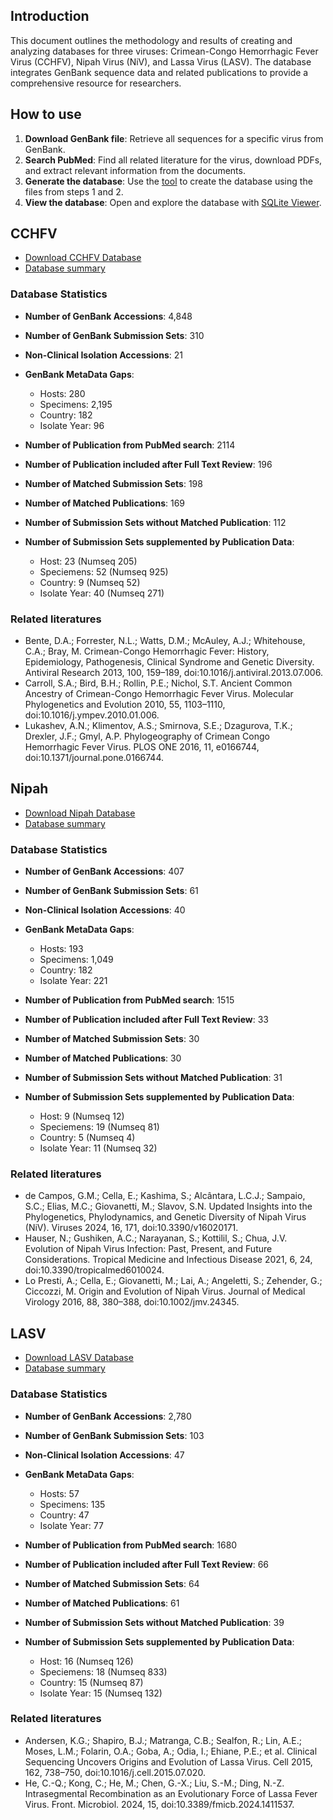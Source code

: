 ## Introduction

This document outlines the methodology and results of creating and analyzing databases for three viruses: Crimean-Congo Hemorrhagic Fever Virus (CCHFV), Nipah Virus (NiV), and Lassa Virus (LASV). The database integrates GenBank sequence data and related publications to provide a comprehensive resource for researchers.

## How to use

1. **Download GenBank file**: Retrieve all sequences for a specific virus from GenBank.
2. **Search PubMed**: Find all related literature for the virus, download PDFs, and extract relevant information from the documents.
3. **Generate the database**: Use the [tool](https://github.com/hivdb/GenBankRefs) to create the database using the files from steps 1 and 2.
4. **View the database**: Open and explore the database with [SQLite Viewer](https://inloop.github.io/sqlite-viewer).


## CCHFV

- [Download CCHFV Database](https://github.com/hivdb/GenBankRefs/releases/latest/download/CCHF.db)
- [Database summary](/page/pgl-CCHF)

### Database Statistics

- **Number of GenBank Accessions**: 4,848
- **Number of GenBank Submission Sets**: 310
- **Non-Clinical Isolation Accessions**: 21
- **GenBank MetaData Gaps**:
  - Hosts: 280
  - Specimens: 2,195
  - Country: 182
  - Isolate Year: 96

- **Number of Publication from PubMed search**: 2114
- **Number of Publication included after Full Text Review**: 196

- **Number of Matched Submission Sets**: 198
- **Number of Matched Publications**: 169
- **Number of Submission Sets without Matched Publication**: 112
- **Number of Submission Sets supplemented by Publication Data**:
    - Host: 23 (Numseq 205)
    - Speciemens: 52 (Numseq 925)
    - Country: 9 (Numseq 52)
    - Isolate Year: 40 (Numseq 271)



### Related literatures

- Bente, D.A.; Forrester, N.L.; Watts, D.M.; McAuley, A.J.; Whitehouse, C.A.; Bray, M. Crimean-Congo Hemorrhagic Fever: History, Epidemiology, Pathogenesis, Clinical Syndrome and Genetic Diversity. Antiviral Research 2013, 100, 159–189, doi:10.1016/j.antiviral.2013.07.006.
- Carroll, S.A.; Bird, B.H.; Rollin, P.E.; Nichol, S.T. Ancient Common Ancestry of Crimean-Congo Hemorrhagic Fever Virus. Molecular Phylogenetics and Evolution 2010, 55, 1103–1110, doi:10.1016/j.ympev.2010.01.006.
- Lukashev, A.N.; Klimentov, A.S.; Smirnova, S.E.; Dzagurova, T.K.; Drexler, J.F.; Gmyl, A.P. Phylogeography of Crimean Congo Hemorrhagic Fever Virus. PLOS ONE 2016, 11, e0166744, doi:10.1371/journal.pone.0166744.


## Nipah

- [Download Nipah Database](https://github.com/hivdb/GenBankRefs/releases/latest/download/Nipah.db)
- [Database summary](/page/pgl-Nipah)

### Database Statistics

- **Number of GenBank Accessions**: 407
- **Number of GenBank Submission Sets**: 61
- **Non-Clinical Isolation Accessions**: 40
- **GenBank MetaData Gaps**:
  - Hosts: 193
  - Specimens: 1,049
  - Country: 182
  - Isolate Year: 221

- **Number of Publication from PubMed search**: 1515
- **Number of Publication included after Full Text Review**: 33

- **Number of Matched Submission Sets**: 30
- **Number of Matched Publications**: 30
- **Number of Submission Sets without Matched Publication**: 31
- **Number of Submission Sets supplemented by Publication Data**:
    - Host: 9 (Numseq 12)
    - Speciemens: 19 (Numseq 81)
    - Country: 5 (Numseq 4)
    - Isolate Year: 11 (Numseq 32)

### Related literatures


-  de Campos, G.M.; Cella, E.; Kashima, S.; Alcântara, L.C.J.; Sampaio, S.C.; Elias, M.C.; Giovanetti, M.; Slavov, S.N. Updated Insights into the Phylogenetics, Phylodynamics, and Genetic Diversity of Nipah Virus (NiV). Viruses 2024, 16, 171, doi:10.3390/v16020171.
-  Hauser, N.; Gushiken, A.C.; Narayanan, S.; Kottilil, S.; Chua, J.V. Evolution of Nipah Virus Infection: Past, Present, and Future Considerations. Tropical Medicine and Infectious Disease 2021, 6, 24, doi:10.3390/tropicalmed6010024.
-  Lo Presti, A.; Cella, E.; Giovanetti, M.; Lai, A.; Angeletti, S.; Zehender, G.; Ciccozzi, M. Origin and Evolution of Nipah Virus. Journal of Medical Virology 2016, 88, 380–388, doi:10.1002/jmv.24345.



## LASV

- [Download LASV Database](https://github.com/hivdb/GenBankRefs/releases/latest/download/Lassa.db)
- [Database summary](/page/pgl-Lassa)

### Database Statistics

- **Number of GenBank Accessions**: 2,780
- **Number of GenBank Submission Sets**: 103
- **Non-Clinical Isolation Accessions**: 47
- **GenBank MetaData Gaps**:
  - Hosts: 57
  - Specimens: 135
  - Country: 47
  - Isolate Year: 77

- **Number of Publication from PubMed search**: 1680
- **Number of Publication included after Full Text Review**: 66

- **Number of Matched Submission Sets**: 64
- **Number of Matched Publications**: 61
- **Number of Submission Sets without Matched Publication**: 39
- **Number of Submission Sets supplemented by Publication Data**:
    - Host: 16 (Numseq 126)
    - Speciemens: 18 (Numseq 833)
    - Country: 15 (Numseq 87)
    - Isolate Year: 15 (Numseq 132)

### Related literatures

-  Andersen, K.G.; Shapiro, B.J.; Matranga, C.B.; Sealfon, R.; Lin, A.E.; Moses, L.M.; Folarin, O.A.; Goba, A.; Odia, I.; Ehiane, P.E.; et al. Clinical Sequencing Uncovers Origins and Evolution of Lassa Virus. Cell 2015, 162, 738–750, doi:10.1016/j.cell.2015.07.020.
-  He, C.-Q.; Kong, C.; He, M.; Chen, G.-X.; Liu, S.-M.; Ding, N.-Z. Intrasegmental Recombination as an Evolutionary Force of Lassa Fever Virus. Front. Microbiol. 2024, 15, doi:10.3389/fmicb.2024.1411537.

